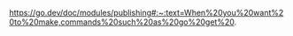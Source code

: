 https://go.dev/doc/modules/publishing#:~:text=When%20you%20want%20to%20make,commands%20such%20as%20go%20get%20.
